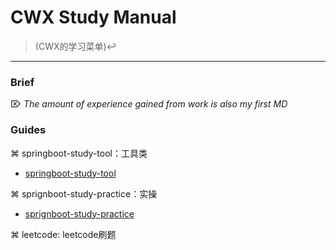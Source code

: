 # CWX Study Manual 
> (CWX的学习菜单)↩
---
### Brief

 ⌦ *The amount of experience gained from work is also my first MD*

### Guides

⌘ springboot-study-tool：工具类
   * [springboot-study-tool](https://github.com/chenwuxin123/study-manual/tree/master/springboot-study-tool)

⌘ sprignboot-study-practice：实操
   * [sprignboot-study-practice](https://github.com/chenwuxin123/study-manual/tree/master/sprignboot-study-practice)
   
⌘ leetcode: leetcode刷题


 

